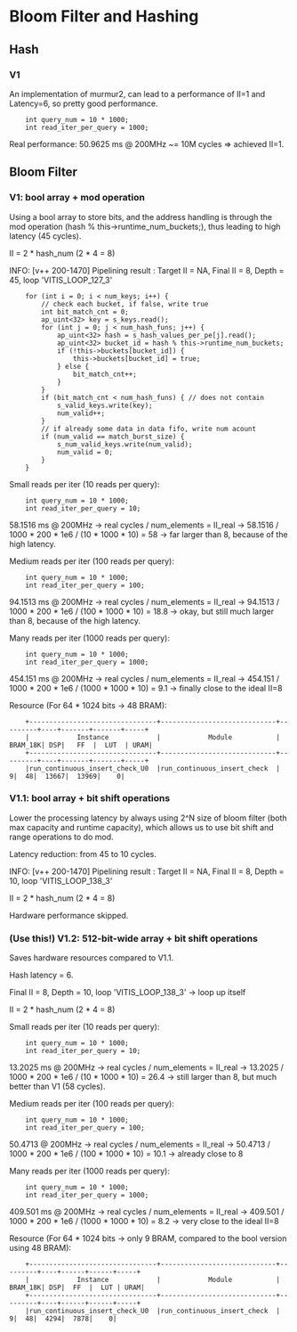 # Bloom Filter and Hashing

## Hash 

### V1

An implementation of murmur2, can lead to a performance of II=1 and Latency=6, so pretty good performance. 

```
    int query_num = 10 * 1000;
	int read_iter_per_query = 1000;
```

Real performance: 50.9625 ms @ 200MHz ~= 10M cycles => achieved II=1.

## Bloom Filter

### V1: bool array + mod operation

Using a bool array to store bits, and the address handling is through the mod operation (hash % this->runtime_num_buckets;), thus leading to high latency (45 cycles). 

II = 2 * hash_num (2 * 4 = 8)

INFO: [v++ 200-1470] Pipelining result : Target II = NA, Final II = 8, Depth = 45, loop 'VITIS_LOOP_127_3'

```
	for (int i = 0; i < num_keys; i++) {
		// check each bucket, if false, write true
		int bit_match_cnt = 0;
		ap_uint<32> key = s_keys.read();
		for (int j = 0; j < num_hash_funs; j++) {
			ap_uint<32> hash = s_hash_values_per_pe[j].read();
			ap_uint<32> bucket_id = hash % this->runtime_num_buckets;
			if (!this->buckets[bucket_id]) {
				this->buckets[bucket_id] = true;
			} else {
				bit_match_cnt++;
			}
		}
		if (bit_match_cnt < num_hash_funs) { // does not contain
			s_valid_keys.write(key);
			num_valid++;
		}
		// if already some data in data fifo, write num acount
		if (num_valid == match_burst_size) {
			s_num_valid_keys.write(num_valid);
			num_valid = 0;
		}
	}
```

Small reads per iter (10 reads per query): 

```
    int query_num = 10 * 1000;
	int read_iter_per_query = 10;
```

58.1516 ms @ 200MHz -> real cycles / num_elements = II_real -> 58.1516 / 1000 * 200 * 1e6 / (10 * 1000 * 10) = 58 -> far larger than 8, because of the high latency.


Medium reads per iter (100 reads per query): 

```
    int query_num = 10 * 1000;
	int read_iter_per_query = 100;
```

94.1513 ms @ 200MHz -> real cycles / num_elements = II_real -> 94.1513 / 1000 * 200 * 1e6 / (100 * 1000 * 10) = 18.8 -> okay, but still much larger than 8, because of the high latency.


Many reads per iter (1000 reads per query): 

```
    int query_num = 10 * 1000;
	int read_iter_per_query = 1000;
```

454.151 ms @ 200MHz -> real cycles / num_elements = II_real -> 454.151 / 1000 * 200 * 1e6 / (1000 * 1000 * 10) = 9.1 -> finally close to the ideal II=8


Resource (For 64 * 1024 bits -> 48 BRAM):
```
    +--------------------------------+-----------------------------+---------+----+-------+-------+-----+
    |            Instance            |            Module           | BRAM_18K| DSP|   FF  |  LUT  | URAM|
    +--------------------------------+-----------------------------+---------+----+-------+-------+-----+
    |run_continuous_insert_check_U0  |run_continuous_insert_check  |        9|  48|  13667|  13969|    0|
```

### V1.1: bool array + bit shift operations

Lower the processing latency by always using 2^N size of bloom filter (both max capacity and runtime capacity), which allows us to use bit shift and range operations to do mod. 

Latency reduction: from 45 to 10 cycles.

INFO: [v++ 200-1470] Pipelining result : Target II = NA, Final II = 8, Depth = 10, loop 'VITIS_LOOP_138_3'

II = 2 * hash_num (2 * 4 = 8)

Hardware performance skipped.


### (Use this!) V1.2: 512-bit-wide array + bit shift operations

Saves hardware resources compared to V1.1.

Hash latency = 6.

Final II = 8, Depth = 10, loop 'VITIS_LOOP_138_3' -> loop up itself

II = 2 * hash_num (2 * 4 = 8)

Small reads per iter (10 reads per query): 

```
    int query_num = 10 * 1000;
	int read_iter_per_query = 10;
```

13.2025 ms @ 200MHz -> real cycles / num_elements = II_real -> 13.2025 / 1000 * 200 * 1e6 / (10 * 1000 * 10) = 26.4 -> still larger than 8, but much better than V1 (58 cycles).

Medium reads per iter (100 reads per query): 

```
    int query_num = 10 * 1000;
	int read_iter_per_query = 100;
```

50.4713 @ 200MHz -> real cycles / num_elements = II_real -> 50.4713 / 1000 * 200 * 1e6 / (100 * 1000 * 10) = 10.1 -> already close to 8

Many reads per iter (1000 reads per query): 

```
    int query_num = 10 * 1000;
	int read_iter_per_query = 1000;
```

409.501 ms @ 200MHz -> real cycles / num_elements = II_real -> 409.501 / 1000 * 200 * 1e6 / (1000 * 1000 * 10) = 8.2 -> very close to the ideal II=8

Resource (For 64 * 1024 bits -> only 9 BRAM, compared to the bool version using 48 BRAM):

```
    +--------------------------------+-----------------------------+---------+----+------+------+-----+
    |            Instance            |            Module           | BRAM_18K| DSP|  FF  |  LUT | URAM|
    +--------------------------------+-----------------------------+---------+----+------+------+-----+
    |run_continuous_insert_check_U0  |run_continuous_insert_check  |        9|  48|  4294|  7878|    0|
```